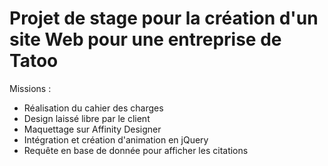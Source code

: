 # Projet de stage pour la création d'un site Web pour une entreprise de Tatoo #

Missions :

- Réalisation du cahier des charges
- Design laissé libre par le client
- Maquettage sur Affinity Designer
- Intégration et création d'animation en jQuery
- Requête en base de donnée pour afficher les citations
